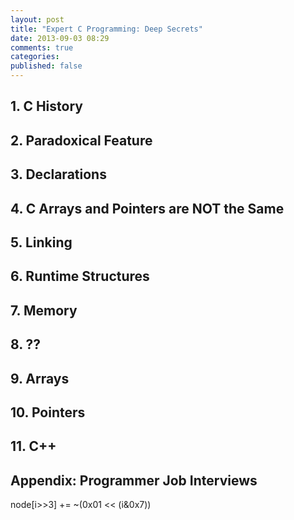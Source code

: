 ```yaml
---
layout: post
title: "Expert C Programming: Deep Secrets"
date: 2013-09-03 08:29
comments: true
categories: 
published: false
---
```


## 1.  C History

## 2. Paradoxical Feature

## 3. Declarations

## 4. C Arrays and Pointers are NOT the Same

## 5. Linking

## 6. Runtime Structures

## 7. Memory

## 8. ??

## 9. Arrays

## 10. Pointers

## 11. C++

## Appendix: Programmer Job Interviews

node[i>>3] += ~(0x01 << (i&0x7))